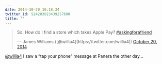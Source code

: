 ```yaml
---
date: 2014-10-20 10:18:34
twitter_id: 524203023439257600
title: ''
---
```


<blockquote class="twitter-tweet"><p lang="en" dir="ltr">So. How do I find a store which takes Apple Pay? <a href="https://twitter.com/hashtag/askingforafriend?src=hash&amp;ref_src=twsrc%5Etfw">#askingforafriend</a></p>&mdash; James Williams ([@willia4](https://twitter.com/willia4)) <a href="https://twitter.com/willia4/status/524192596235522048?ref_src=twsrc%5Etfw">October 20, 2014</a></blockquote>
<script async src="https://platform.twitter.com/widgets.js" charset="utf-8"></script>

[@willia4](https://twitter.com/willia4) I saw a “tap your phone” message at Panera the other day…
